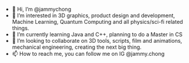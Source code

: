 - 👋 Hi, I’m @jammychong
- 👀 I’m interested in 3D graphics, product design and development, Machine Learning, Quantum Computing and all physics/sci-fi related things.
- 🌱 I’m currently learning Java and C++, planning to do a Master in CS
- 💞️ I’m looking to collaborate on 3D tools, scripts, film and animations, mechanical engineering, creating the next big thing.
- 📫 How to reach me, you can follow me on IG @jammy.chong

<!---
jammychong/jammychong is a ✨ special ✨ repository because its `README.md` (this file) appears on your GitHub profile.
You can click the Preview link to take a look at your changes.
--->
